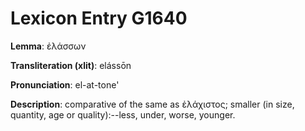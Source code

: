 # Lexicon Entry G1640

**Lemma**: ἐλάσσων

**Transliteration (xlit)**: elássōn

**Pronunciation**: el-at-tone'

**Description**:
comparative of the same as ἐλάχιστος; smaller (in size, quantity, age or quality):--less, under, worse, younger.
